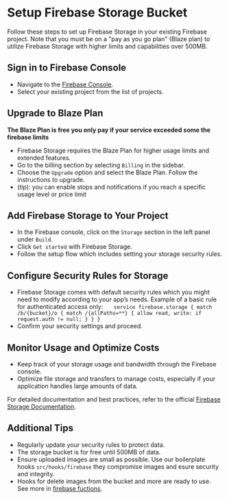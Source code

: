 # Setup Firebase Storage Bucket

Follow these steps to set up Firebase Storage in your existing Firebase project.
Note that you must be on a "pay as you go plan" (Blaze plan) to utilize Firebase Storage with higher limits and capabilities over 500MB.

## Sign in to Firebase Console

- Navigate to the [Firebase Console](https://console.firebase.google.com/).
- Select your existing project from the list of projects.

## Upgrade to Blaze Plan

**The Blaze Plan is free you only pay if your service exceeded some the firebase limits**

- Firebase Storage requires the Blaze Plan for higher usage limits and extended features.
- Go to the billing section by selecting `Billing` in the sidebar.
- Choose the `Upgrade` option and select the Blaze Plan. Follow the instructions to upgrade.
- (tip): you can enable stops and notifications if you reach a specific usage level or price limit

## Add Firebase Storage to Your Project

- In the Firebase console, click on the `Storage` section in the left panel under `Build`.
- Click `Get started` with Firebase Storage.
- Follow the setup flow which includes setting your storage security rules.

## Configure Security Rules for Storage

- Firebase Storage comes with default security rules which you might need to modify according to your app’s needs.
  Example of a basic rule for authenticated access only:
  `    service firebase.storage {
      match /b/{bucket}/o {
        match /{allPaths=**} {
          allow read, write: if request.auth != null;
        }
      }
    }
   `
- Confirm your security settings and proceed.

## Monitor Usage and Optimize Costs

- Keep track of your storage usage and bandwidth through the Firebase console.
- Optimize file storage and transfers to manage costs, especially if your application handles large amounts of data.

For detailed documentation and best practices, refer to the official [Firebase Storage Documentation](https://firebase.google.com/docs/storage).

## Additional Tips

- Regularly update your security rules to protect data.
- The storage bucket is for free until 500MB of data.
- Ensure uploaded images are small as possible. Use our boilerplate hooks `src/hooks/firebase` they compromise images and esure security and integrity.
- Hooks for delete images from the bucket and more are ready to use. See more in [firebase fuctions](/documentations/hooks/Firebase_Hooks.md).
